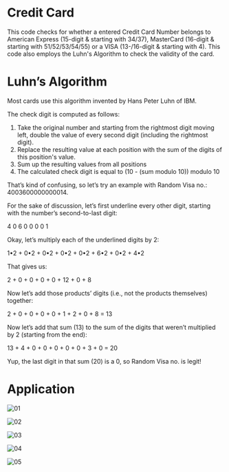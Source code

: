 # Credit Card
This code checks for whether a entered Credit Card Number belongs to American Express (15-digit & starting with 34/37), MasterCard (16-digit & starting with 51/52/53/54/55) or a VISA (13-/16-digit & starting with 4). This code also employs the Luhn's Algorithm to check the validity of the card.

# Luhn’s Algorithm
Most cards use this algorithm invented by Hans Peter Luhn of IBM.

The check digit is computed as follows:

1. Take the original number and starting from the rightmost digit moving left, double the value of every second digit (including the rightmost digit).
2. Replace the resulting value at each position with the sum of the digits of this position's value.
3. Sum up the resulting values from all positions
4. The calculated check digit is equal to (10 - (sum modulo 10)) modulo 10

That’s kind of confusing, so let’s try an example with Random Visa no.: 4003600000000014.

For the sake of discussion, let’s first underline every other digit, starting with the number’s second-to-last digit:

4 0 6 0 0 0 0 1

Okay, let’s multiply each of the underlined digits by 2:

1•2 + 0•2 + 0•2 + 0•2 + 0•2 + 6•2 + 0•2 + 4•2

That gives us:

2 + 0 + 0 + 0 + 0 + 12 + 0 + 8

Now let’s add those products’ digits (i.e., not the products themselves) together:

2 + 0 + 0 + 0 + 0 + 1 + 2 + 0 + 8 = 13

Now let’s add that sum (13) to the sum of the digits that weren’t multiplied by 2 (starting from the end):

13 + 4 + 0 + 0 + 0 + 0 + 0 + 3 + 0 = 20

Yup, the last digit in that sum (20) is a 0, so Random Visa no. is legit!

# Application

![01](https://user-images.githubusercontent.com/90185630/132991025-b24e7fa6-f701-48d3-ac4a-cd77e1b2535e.png)

![02](https://user-images.githubusercontent.com/90185630/132991045-9ffaccaa-568a-4ad1-ab2b-b9e0a6ab4c3d.png)

![03](https://user-images.githubusercontent.com/90185630/132991051-0f1b1410-f858-4c0e-8c52-e9c1493ef8cb.png)

![04](https://user-images.githubusercontent.com/90185630/132991056-fd36c1c6-e5d1-4651-8a6f-475d9f7da3d1.png)

![05](https://user-images.githubusercontent.com/90185630/132991064-3307c4d0-9425-48ee-9fe2-bb94144c0f7b.png)
